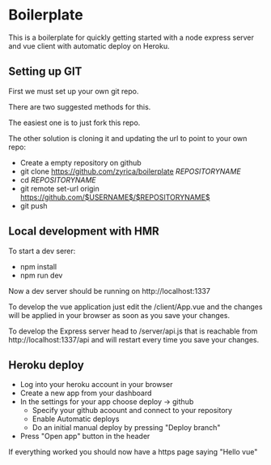 # Boilerplate
This is a boilerplate for quickly getting started with a node express server and vue client with automatic deploy on Heroku.

## Setting up GIT
First we must set up your own git repo.

There are two suggested methods for this.

The easiest one is to just fork this repo.

The other solution is cloning it and updating the url to point to your own repo:
- Create a empty repository on github
- git clone https://github.com/zyrica/boilerplate $REPOSITORYNAME$
- cd $REPOSITORYNAME$
- git remote set-url origin https://github.com/$USERNAME$/$REPOSITORYNAME$
- git push

## Local development with HMR
To start a dev serer:
- npm install
- npm run dev

Now a dev server should be running on http://localhost:1337

To develop the vue application just edit the /client/App.vue and the changes will be applied in your browser as soon as you save your changes.

To develop the Express server head to /server/api.js that is reachable from http://localhost:1337/api and will restart every time you save your changes.

## Heroku deploy
- Log into your heroku account in your browser
- Create a new app from your dashboard
- In the settings for your app choose deploy -> github
  - Specify your github acoount and connect to your repository
  - Enable Automatic deploys
  - Do an initial manual deploy by pressing "Deploy branch"
- Press  "Open app" button in the header

If everything worked you should now have a https page saying "Hello vue"